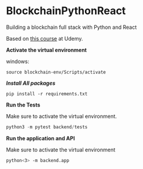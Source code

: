 # BlockchainPythonReact
Building a blockchain full stack with Python and React

Based on [this course](https://www.udemy.com/course/python-js-react-blockchain) at Udemy. 

**Activate the virtual environment**

windows:
```
source blockchain-env/Scripts/activate
```

***Install All packages***
```
pip install -r requirements.txt
```

**Run the Tests**

Make sure to activate the virtual environment.
```python
python3 -m pytest backend/tests
```

**Run the application and API**

Make sure to activate the virtual environment

```bash
python<3> -m backend.app
```